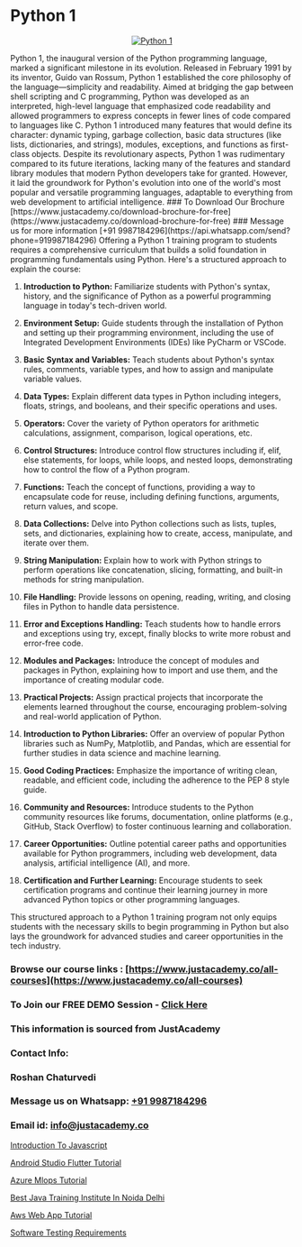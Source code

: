 # Python 1

<p align="center">
  <a href="https://justacademy.co/course-detail/python-training">
    <img src="https://justacademy.co/storage2/course_image/1709713400_course_image.webp" alt="Python 1">
  </a>
</p>
Python 1, the inaugural version of the Python programming language, marked a significant milestone in its evolution. Released in February 1991 by its inventor, Guido van Rossum, Python 1 established the core philosophy of the language—simplicity and readability. Aimed at bridging the gap between shell scripting and C programming, Python was developed as an interpreted, high-level language that emphasized code readability and allowed programmers to express concepts in fewer lines of code compared to languages like C. Python 1 introduced many features that would define its character: dynamic typing, garbage collection, basic data structures (like lists, dictionaries, and strings), modules, exceptions, and functions as first-class objects. Despite its revolutionary aspects, Python 1 was rudimentary compared to its future iterations, lacking many of the features and standard library modules that modern Python developers take for granted. However, it laid the groundwork for Python's evolution into one of the world's most popular and versatile programming languages, adaptable to everything from web development to artificial intelligence.
### To Download Our Brochure [https://www.justacademy.co/download-brochure-for-free](https://www.justacademy.co/download-brochure-for-free)
### Message us for more information [+91 9987184296](https://api.whatsapp.com/send?phone=919987184296)
Offering a Python 1 training program to students requires a comprehensive curriculum that builds a solid foundation in programming fundamentals using Python. Here's a structured approach to explain the course:

1) **Introduction to Python:** Familiarize students with Python's syntax, history, and the significance of Python as a powerful programming language in today's tech-driven world.

2) **Environment Setup:** Guide students through the installation of Python and setting up their programming environment, including the use of Integrated Development Environments (IDEs) like PyCharm or VSCode.

3) **Basic Syntax and Variables:** Teach students about Python's syntax rules, comments, variable types, and how to assign and manipulate variable values.

4) **Data Types:** Explain different data types in Python including integers, floats, strings, and booleans, and their specific operations and uses.

5) **Operators:** Cover the variety of Python operators for arithmetic calculations, assignment, comparison, logical operations, etc.

6) **Control Structures:** Introduce control flow structures including if, elif, else statements, for loops, while loops, and nested loops, demonstrating how to control the flow of a Python program.

7) **Functions:** Teach the concept of functions, providing a way to encapsulate code for reuse, including defining functions, arguments, return values, and scope.

8) **Data Collections:** Delve into Python collections such as lists, tuples, sets, and dictionaries, explaining how to create, access, manipulate, and iterate over them.

9) **String Manipulation:** Explain how to work with Python strings to perform operations like concatenation, slicing, formatting, and built-in methods for string manipulation.

10) **File Handling:** Provide lessons on opening, reading, writing, and closing files in Python to handle data persistence.

11) **Error and Exceptions Handling:** Teach students how to handle errors and exceptions using try, except, finally blocks to write more robust and error-free code.

12) **Modules and Packages:** Introduce the concept of modules and packages in Python, explaining how to import and use them, and the importance of creating modular code.

13) **Practical Projects:** Assign practical projects that incorporate the elements learned throughout the course, encouraging problem-solving and real-world application of Python.

14) **Introduction to Python Libraries:** Offer an overview of popular Python libraries such as NumPy, Matplotlib, and Pandas, which are essential for further studies in data science and machine learning.

15) **Good Coding Practices:** Emphasize the importance of writing clean, readable, and efficient code, including the adherence to the PEP 8 style guide.

16) **Community and Resources:** Introduce students to the Python community resources like forums, documentation, online platforms (e.g., GitHub, Stack Overflow) to foster continuous learning and collaboration.

17) **Career Opportunities:** Outline potential career paths and opportunities available for Python programmers, including web development, data analysis, artificial intelligence (AI), and more.

18) **Certification and Further Learning:** Encourage students to seek certification programs and continue their learning journey in more advanced Python topics or other programming languages.

This structured approach to a Python 1 training program not only equips students with the necessary skills to begin programming in Python but also lays the groundwork for advanced studies and career opportunities in the tech industry.

### Browse our course links : [https://www.justacademy.co/all-courses](https://www.justacademy.co/all-courses) 
### To Join our FREE DEMO Session - [Click Here](https://www.justacademy.co/register-for-course-demo)


### This information is sourced from JustAcademy
### Contact Info:
### Roshan Chaturvedi
### Message us on Whatsapp: [+91 9987184296](https://api.whatsapp.com/send?phone=919987184296)
### Email id: [info@justacademy.co](mailto:info@justacademy.co)
                
[Introduction To Javascript](https://www.linkedin.com/pulse/introduction-javascript-software-training-mountain-view-xuxge?trackingId=027t%2B8NSnlRlG1Bl9PK1uQ%3D%3D&lipi=urn%3Ali%3Apage%3Ad_flagship3_company_admin%3BRmRTtwAISLyMmFqcBdL04g%3D%3D)

[Android Studio Flutter Tutorial](https://www.linkedin.com/pulse/android-studio-flutter-tutorial-justacademy-pune-vc9ec/)

[Azure Mlops Tutorial](https://medium.com/@mistersumit961/azure-mlops-tutorial-f9079d26d1c3)

[Best Java Training Institute In Noida Delhi](https://medium.com/@mistersumit961/best-java-training-institute-in-noida-delhi-0916cf4d1e58)

[Aws Web App Tutorial](https://justacademyin.github.io/justacademy/aws-web-app-tutorial)

[Software Testing Requirements](https://justacademyin.github.io/justacademy/software-testing-requirements)


